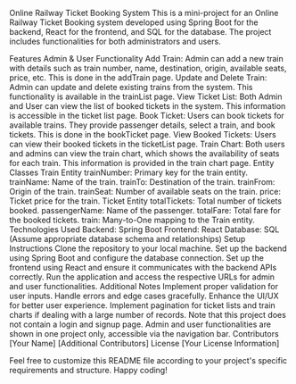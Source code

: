 Online Railway Ticket Booking System
This is a mini-project for an Online Railway Ticket Booking system developed using Spring Boot for the backend, React for the frontend, and SQL for the database. The project includes functionalities for both administrators and users.

Features
Admin & User Functionality
Add Train: Admin can add a new train with details such as train number, name, destination, origin, available seats, price, etc. This is done in the addTrain page.
Update and Delete Train: Admin can update and delete existing trains from the system. This functionality is available in the trainList page.
View Ticket List: Both Admin and User can view the list of booked tickets in the system. This information is accessible in the ticket list page.
Book Ticket: Users can book tickets for available trains. They provide passenger details, select a train, and book tickets. This is done in the bookTicket page.
View Booked Tickets: Users can view their booked tickets in the ticketList page.
Train Chart: Both users and admins can view the train chart, which shows the availability of seats for each train. This information is provided in the train chart page.
Entity Classes
Train Entity
trainNumber: Primary key for the train entity.
trainName: Name of the train.
trainTo: Destination of the train.
trainFrom: Origin of the train.
trainSeat: Number of available seats on the train.
price: Ticket price for the train.
Ticket Entity
totalTickets: Total number of tickets booked.
passengerName: Name of the passenger.
totalFare: Total fare for the booked tickets.
train: Many-to-One mapping to the Train entity.
Technologies Used
Backend: Spring Boot
Frontend: React
Database: SQL (Assume appropriate database schema and relationships)
Setup Instructions
Clone the repository to your local machine.
Set up the backend using Spring Boot and configure the database connection.
Set up the frontend using React and ensure it communicates with the backend APIs correctly.
Run the application and access the respective URLs for admin and user functionalities.
Additional Notes
Implement proper validation for user inputs.
Handle errors and edge cases gracefully.
Enhance the UI/UX for better user experience.
Implement pagination for ticket lists and train charts if dealing with a large number of records.
Note that this project does not contain a login and signup page. Admin and user functionalities are shown in one project only, accessible via the navigation bar.
Contributors
[Your Name]
[Additional Contributors]
License
[Your License Information]

Feel free to customize this README file according to your project's specific requirements and structure. Happy coding!
